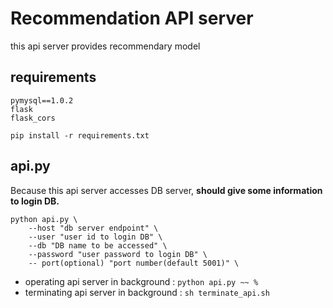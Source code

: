 # Recommendation API server
this api server provides recommendary model

## requirements
```
pymysql==1.0.2
flask
flask_cors
```

`pip install -r requirements.txt`

## api.py
Because this api server accesses DB server, **should give some information to login DB.**

```
python api.py \
    --host "db server endpoint" \
    --user "user id to login DB" \
    --db "DB name to be accessed" \
    --password "user password to login DB" \
    -- port(optional) "port number(default 5001)" \
```


- operating api server in background : `python api.py ~~ %`
- terminating api server in background : `sh terminate_api.sh`